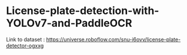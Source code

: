 # License-plate-detection-with-YOLOv7-and-PaddleOCR

Link to dataset : https://universe.roboflow.com/snu-i6ovv/license-plate-detector-ogxxg


